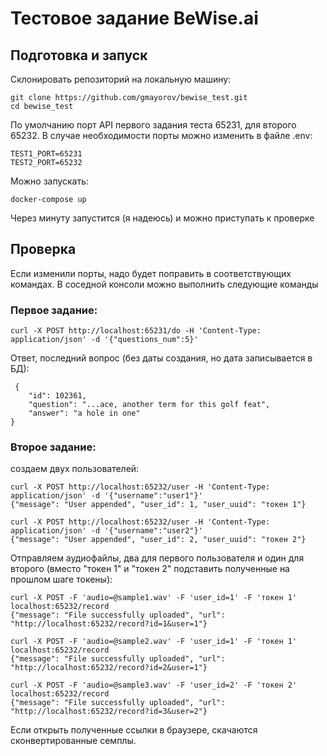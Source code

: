 # Тестовое задание BeWise.ai

## Подготовка и запуск

Склонировать репозиторий на локальную машину:

    git clone https://github.com/gmayorov/bewise_test.git
    cd bewise_test

По умолчанию порт API первого задания теста 65231, для второго 65232. В случае необходимости порты можно изменить в файле .env:

    TEST1_PORT=65231
    TEST2_PORT=65232

Можно запускать:

    docker-compose up

Через минуту запустится (я надеюсь) и можно приступать к проверке

## Проверка
Если изменили порты, надо будет поправить в соответствующих командах.
В соседной консоли можно выполнить следующие команды
### Первое задание:

    curl -X POST http://localhost:65231/do -H 'Content-Type: application/json' -d '{"questions_num":5}'

 Ответ, последний вопрос (без даты создания, но дата записывается в БД):

     {
        "id": 102361,
        "question": "...ace, another term for this golf feat",
        "answer": "a hole in one"
    }
### Второе задание:
создаем двух пользователей:

    curl -X POST http://localhost:65232/user -H 'Content-Type: application/json' -d '{"username":"user1"}'
    {"message": "User appended", "user_id": 1, "user_uuid": "токен 1"}
    
    curl -X POST http://localhost:65232/user -H 'Content-Type: application/json' -d '{"username":"user2"}'
    {"message": "User appended", "user_id": 2, "user_uuid": "токен 2"}

Отправляем аудиофайлы, два для первого пользователя и один для второго (вместо "токен 1" и "токен 2" подставить полученные на прошлом шаге токены):

    curl -X POST -F 'audio=@sample1.wav' -F 'user_id=1' -F 'токен 1' localhost:65232/record
    {"message": "File successfully uploaded", "url": "http://localhost:65232/record?id=1&user=1"}
    
    curl -X POST -F 'audio=@sample2.wav' -F 'user_id=1' -F 'токен 1' localhost:65232/record
    {"message": "File successfully uploaded", "url": "http://localhost:65232/record?id=2&user=1"}
    
    curl -X POST -F 'audio=@sample3.wav' -F 'user_id=2' -F 'токен 2' localhost:65232/record
    {"message": "File successfully uploaded", "url": "http://localhost:65232/record?id=3&user=2"}

Если открыть полученные ссылки в браузере, скачаются сконвертированные семплы.
